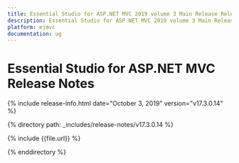 ```yaml
---
title: Essential Studio for ASP.NET MVC 2019 volume 3 Main Release Release Notes  
description: Essential Studio for ASP.NET MVC 2019 volume 3 Main Release Release Notes  
platform: ejmvc
documentation: ug
---
```


# Essential Studio for ASP.NET MVC  Release Notes  

{% include release-info.html date="October 3, 2019"  version="v17.3.0.14" %} 


{% directory path: _includes/release-notes/v17.3.0.14 %}

{% include {{file.url}} %}

{% enddirectory %}